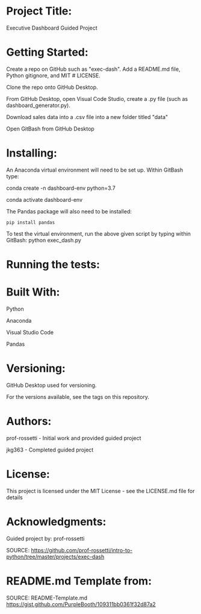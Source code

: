 # Project Title: 
Executive Dashboard Guided Project
 
# Getting Started: 
Create a repo on GitHub such as "exec-dash".  Add a README.md file, Python gitignore, and MIT # LICENSE.

Clone the repo onto GitHub Desktop.

From GitHub Desktop, open Visual Code Studio, create a .py file (such as dashboard_generator.py).

Download sales data into a .csv file into a new folder titled "data"
 
 Open GitBash from GitHub Desktop

# Installing:
An Anaconda virtual environment will need to be set up.  Within GitBash type:

   conda create -n dashboard-env python=3.7

   conda activate dashboard-env

The Pandas package will also need to be installed:

    pip install pandas

To test the virtual environment, run the above given script by typing within GitBash:
python exec_dash.py
 
# Running the tests:



# Built With:
Python

Anaconda

Visual Studio Code

Pandas

# Versioning:
GitHub Desktop used for versioning.

For the versions available, see the tags on this repository.

# Authors:
prof-rossetti - Initial work and provided guided project

jkg363 - Completed guided project

# License:
This project is licensed under the MIT License - see the LICENSE.md file for details

# Acknowledgments:
Guided project by: prof-rossetti

SOURCE: https://github.com/prof-rossetti/intro-to-python/tree/master/projects/exec-dash 

# README.md Template from:
SOURCE: README-Template.md https://gist.github.com/PurpleBooth/109311bb0361f32d87a2